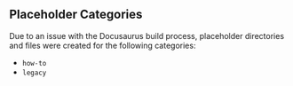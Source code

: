 ## Placeholder Categories

Due to an issue with the Docusaurus build process, placeholder directories and files were created for the following categories:

- `how-to`
- `legacy`
